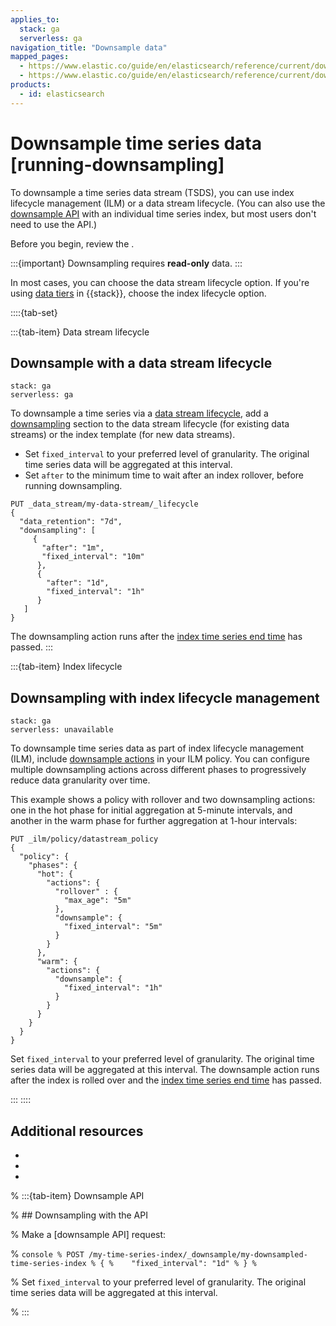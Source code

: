 ```yaml
---
applies_to:
  stack: ga
  serverless: ga
navigation_title: "Downsample data"
mapped_pages:
  - https://www.elastic.co/guide/en/elasticsearch/reference/current/downsampling-manual.html
  - https://www.elastic.co/guide/en/elasticsearch/reference/current/downsampling-ilm.html
products:
  - id: elasticsearch
---
```


# Downsample time series data [running-downsampling]

To downsample a time series data stream (TSDS), you can use index lifecycle management (ILM) or a data stream lifecycle. (You can also use the [downsample API](https://www.elastic.co/docs/api/doc/elasticsearch/operation/operation-indices-downsample) with an individual time series index, but most users don't need to use the API.)

Before you begin, review the [](downsampling-concepts.md).

:::{important}
Downsampling requires **read-only** data.
:::

In most cases, you can choose the data stream lifecycle option. If you're using [data tiers](/manage-data/lifecycle/data-tiers.md) in {{stack}}, choose the index lifecycle option.

::::{tab-set}


:::{tab-item} Data stream lifecycle

## Downsample with a data stream lifecycle
```{applies_to}
stack: ga
serverless: ga
```

To downsample a time series via a [data stream lifecycle](/manage-data/lifecycle/data-stream.md), add a [downsampling](https://www.elastic.co/docs/api/doc/elasticsearch/operation/operation-indices-put-data-lifecycle) section to the data stream lifecycle (for existing data streams) or the index template (for new data streams).

* Set `fixed_interval` to your preferred level of granularity. The original time series data will be aggregated at this interval.
* Set `after` to the minimum time to wait after an index rollover, before running downsampling.

```console
PUT _data_stream/my-data-stream/_lifecycle
{
  "data_retention": "7d",
  "downsampling": [
     {
       "after": "1m",
       "fixed_interval": "10m"
      },
      {
        "after": "1d",
        "fixed_interval": "1h"
      }
   ]
}
```

The downsampling action runs after the [index time series end time](elasticsearch://reference/elasticsearch/index-settings/time-series.md#index-time-series-end-time) has passed. 
:::

:::{tab-item} Index lifecycle
    
## Downsampling with index lifecycle management
```{applies_to}
stack: ga
serverless: unavailable
```

To downsample time series data as part of index lifecycle management (ILM), include  [downsample actions](elasticsearch://reference/elasticsearch/index-lifecycle-actions/ilm-downsample.md) in your ILM policy. You can configure multiple downsampling actions across different phases to progressively reduce data granularity over time.

This example shows a policy with rollover and two downsampling actions: one in the hot phase for initial aggregation at 5-minute intervals, and another in the warm phase for further aggregation at 1-hour intervals:

```console
PUT _ilm/policy/datastream_policy
{
  "policy": {
    "phases": {
      "hot": {
        "actions": {
          "rollover" : {
            "max_age": "5m"
          },
          "downsample": {
  	        "fixed_interval": "5m"
  	      }
        }
      },
      "warm": {
        "actions": {
          "downsample": {
            "fixed_interval": "1h"
          }
        }
      }
    }
  }
}
```
Set `fixed_interval` to your preferred level of granularity. The original time series data will be aggregated at this interval. The downsample action runs after the index is rolled over and the [index time series end time](elasticsearch://reference/elasticsearch/index-settings/time-series.md#index-time-series-end-time) has passed. 


:::
::::

## Additional resources

* [](downsampling-concepts.md)
* [](time-series-data-stream-tsds.md)
* [](set-up-tsds.md)

% :::{tab-item} Downsample API

% ## Downsampling with the API

% Make a [downsample API] request:

% ```console
% POST /my-time-series-index/_downsample/my-downsampled-time-series-index
% {
%    "fixed_interval": "1d"
% }
% ```

% Set `fixed_interval` to your preferred level of granularity. The original time series data will be aggregated at this interval.

% :::
